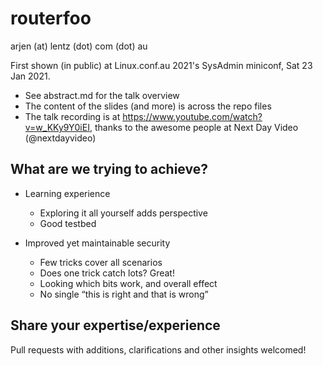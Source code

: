 # routerfoo
arjen (at) lentz (dot) com (dot) au

First shown (in public) at Linux.conf.au 2021's SysAdmin miniconf, Sat 23 Jan 2021.
- See abstract.md for the talk overview
- The content of the slides (and more) is across the repo files
- The talk recording is at https://www.youtube.com/watch?v=w_KKy9Y0iEI, thanks to the awesome people at Next Day Video (@nextdayvideo)

## What are we trying to achieve?
- Learning experience
  - Exploring it all yourself adds perspective
  - Good testbed

- Improved yet maintainable security
  - Few tricks cover all scenarios
  - Does one trick catch lots? Great!
  - Looking which bits work, and overall effect
  - No single “this is right and that is wrong”

## Share your expertise/experience
Pull requests with additions, clarifications and other insights welcomed!
